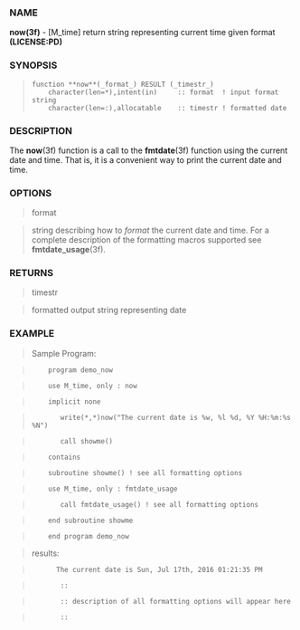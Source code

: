 ### NAME

**now(3f)** \- [M_time] return string representing current time given format **(LICENSE:PD)**

### SYNOPSIS

>     function **now**(_format_) RESULT (_timestr_)
>         character(len=*),intent(in)     :: format  ! input format string
>         character(len=:),allocatable    :: timestr ! formatted date

### DESCRIPTION

The **now**(3f) function is a call to the **fmtdate**(3f) function using the
current date and time. That is, it is a convenient way to print the current
date and time.

### OPTIONS

> format

> string describing how to _format_ the current date and time. For a complete
description of the formatting macros supported see **fmtdate_usage**(3f).

### RETURNS

> timestr

>

> formatted output string representing date

### EXAMPLE

> Sample Program:

>  
>  
>         program demo_now

>         use M_time, only : now

>         implicit none

>            write(*,*)now("The current date is %w, %l %d, %Y %H:%m:%s %N")

>            call showme()

>         contains

>         subroutine showme() ! see all formatting options

>         use M_time, only : fmtdate_usage

>            call fmtdate_usage() ! see all formatting options

>         end subroutine showme

>  
>         end program demo_now

>  
>  
>  
>

> results:

>  
>  
>           The current date is Sun, Jul 17th, 2016 01:21:35 PM

>            ::

>            :: description of all formatting options will appear here

>            ::

>  
>  
>  

